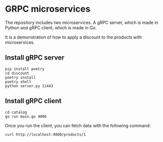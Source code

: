 # GRPC microservices

The repository includes two microservices. A gRPC server, which is made in Python and gRPC client, which is made in Go.

It is a demonstration of how to apply a discount to the products with microservices.

## Install gRPC server

```
pip install poetry
cd discount
poetry install
poetry shell
python server.py 11443
```

## Install gRPC client

```
cd catalog
go run main.go 4000
```

Once you run the client, you can fetch data with the following command:

```
curl http://localhost:4000/products/1
```
